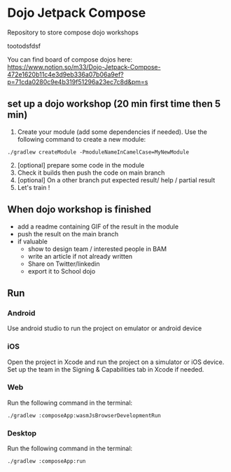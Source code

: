 # Dojo Jetpack Compose
Repository to store compose dojo workshops

tootodsfdsf

You can find board of compose dojos here: https://www.notion.so/m33/Dojo-Jetpack-Compose-472e1620b11c4e3d9eb336a07b06a9ef?p=71cda0280c9e4b319f51296a23ec7c8d&pm=s

## set up a dojo workshop (20 min first time then 5 min)

1. Create your module (add some dependencies if needed). Use the following
   command to create a new module:

```shell
./gradlew createModule -PmoduleNameInCamelCase=MyNewModule
```

2. [optional] prepare some code in the module
3. Check it builds then push the code on main branch
4. [optional] On a other branch put expected result/ help / partial result
5. Let's train !

## When dojo workshop is finished

- add a readme containing GIF of the result in the module
- push the result on the main branch
- if valuable
    - show to design team / interested people in BAM
    - write an article if not already written
    - Share on Twitter/linkedin
    - export it to School dojo
## Run

### Android

Use android studio to run the project on emulator or android device

### iOS

Open the project in Xcode and run the project on a simulator or iOS device.
Set up the team in the Signing & Capabilities tab in Xcode if needed.

### Web

Run the following command in the terminal:

```shell
./gradlew :composeApp:wasmJsBrowserDevelopmentRun
```

### Desktop

Run the following command in the terminal:

```shell
./gradlew :composeApp:run
```
